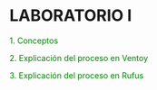 # LABORATORIO I 
<font color="green">  1. Conceptos </font> 

<font color="green"> 2. Explicación del proceso en Ventoy </font> 

<font color="green"> 3. Explicación del proceso en Rufus </font>


